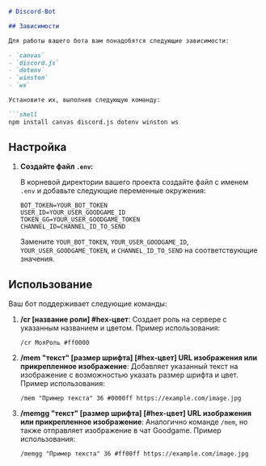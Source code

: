 ```markdown
# Discord-Bot

## Зависимости

Для работы вашего бота вам понадобятся следующие зависимости:

- `canvas`
- `discord.js`
- `dotenv`
- `winston`
- `ws`

Установите их, выполнив следующую команду:

```shell
npm install canvas discord.js dotenv winston ws
```

## Настройка

1. **Создайте файл `.env`:**

   В корневой директории вашего проекта создайте файл с именем `.env` и добавьте следующие переменные окружения:

   ```
   BOT_TOKEN=YOUR_BOT_TOKEN
   USER_ID=YOUR_USER_GOODGAME_ID
   TOKEN_GG=YOUR_USER_GOODGAME_TOKEN
   CHANNEL_ID=CHANNEL_ID_TO_SEND
   ```

   Замените `YOUR_BOT_TOKEN`, `YOUR_USER_GOODGAME_ID`, `YOUR_USER_GOODGAME_TOKEN`, и `CHANNEL_ID_TO_SEND` на соответствующие значения.

## Использование

Ваш бот поддерживает следующие команды:

1. **/cr [название роли] #hex-цвет**: Создает роль на сервере с указанным названием и цветом. Пример использования:

   ```
   /cr МояРоль #ff0000
   ```

2. **/mem "текст" [размер шрифта] [#hex-цвет] URL изображения или прикрепленное изображение**: Добавляет указанный текст на изображение с возможностью указать размер шрифта и цвет. Пример использования:

   ```
   /mem "Пример текста" 36 #0000ff https://example.com/image.jpg
   ```

3. **/memgg "текст" [размер шрифта] [#hex-цвет] URL изображения или прикрепленное изображение**: Аналогично команде `/mem`, но также отправляет изображение в чат Goodgame. Пример использования:

   ```
   /memgg "Пример текста" 36 #ff00ff https://example.com/image.jpg
   ```

